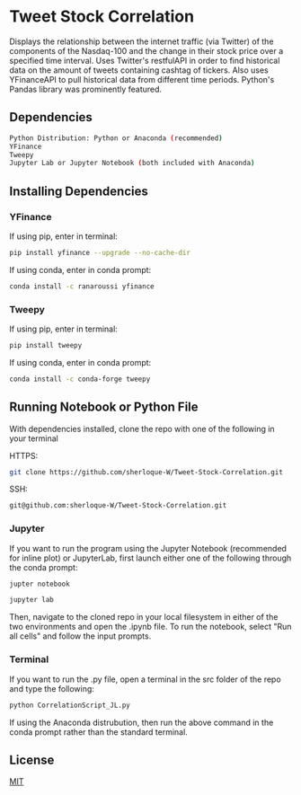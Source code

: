 # Tweet Stock Correlation

Displays the relationship between the internet traffic (via Twitter) of the components of the Nasdaq-100 and the change in their stock price over a specified time interval. Uses Twitter's restfulAPI in order to find historical data on the amount of tweets containing cashtag of tickers. Also uses YFinanceAPI to pull historical data from different time periods. Python's Pandas library was prominently featured.

## Dependencies

```bash
Python Distribution: Python or Anaconda (recommended)
YFinance
Tweepy
Jupyter Lab or Jupyter Notebook (both included with Anaconda)
```

## Installing Dependencies

### YFinance
If using pip, enter in terminal:
```bash 
pip install yfinance --upgrade --no-cache-dir
```

If using conda, enter in conda prompt:
```bash
conda install -c ranaroussi yfinance
```

### Tweepy
If using pip, enter in terminal:
```bash 
pip install tweepy
```

If using conda, enter in conda prompt:
```bash
conda install -c conda-forge tweepy
```

## Running Notebook or Python File

With dependencies installed, clone the repo with one of the following in your terminal

HTTPS:
```bash
git clone https://github.com/sherloque-W/Tweet-Stock-Correlation.git
```

SSH:
```bash
git@github.com:sherloque-W/Tweet-Stock-Correlation.git
```

### Jupyter
If you want to run the program using the Jupyter Notebook (recommended for inline plot) or JupyterLab, first launch either one of the following through the conda prompt:
```bash
jupter notebook
```
```bash 
jupyter lab
```
Then, navigate to the cloned repo in your  local filesystem in either of the two environments and open the .ipynb file. To run the notebook, select "Run all cells" and follow the input prompts.

### Terminal
If you want to run the .py file, open a terminal in the src folder of the repo and type the following:
```bash 
python CorrelationScript_JL.py
```
If using the Anaconda distrubution, then run the above command in the conda prompt rather than the standard terminal. 

## License
[MIT](https://choosealicense.com/licenses/mit/)
